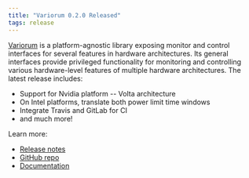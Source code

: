 ```yaml
---
title: "Variorum 0.2.0 Released"
tags: release
---
```


[Variorum](https://github.com/LLNL/variorum) is a platform-agnostic library exposing monitor and control interfaces for several features in hardware architectures. Its general interfaces provide privileged functionality for monitoring and controlling various hardware-level features of multiple hardware architectures. The latest release includes:
- Support for Nvidia platform -- Volta architecture
- On Intel platforms, translate both power limit time windows
- Integrate Travis and GitLab for CI
- and much more!


Learn more:
- [Release notes](https://github.com/LLNL/variorum/releases/tag/v0.2.0)
- [GitHub repo](https://github.com/LLNL/variorum)
- [Documentation](https://variorum.readthedocs.io/en/latest/)
